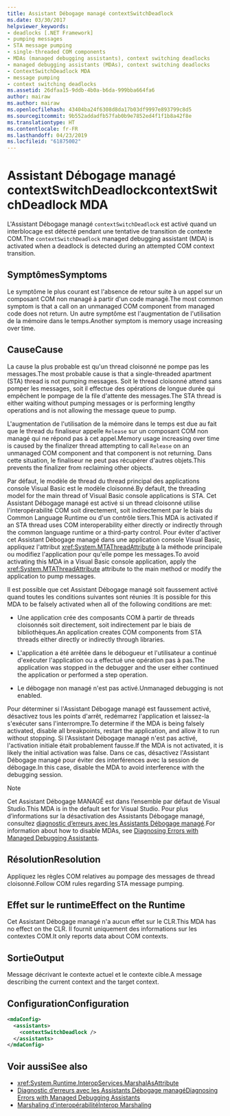 ```yaml
---
title: Assistant Débogage managé contextSwitchDeadlock
ms.date: 03/30/2017
helpviewer_keywords:
- deadlocks [.NET Framework]
- pumping messages
- STA message pumping
- single-threaded COM components
- MDAs (managed debugging assistants), context switching deadlocks
- managed debugging assistants (MDAs), context switching deadlocks
- ContextSwitchDeadlock MDA
- message pumping
- context switching deadlocks
ms.assetid: 26dfaa15-9ddb-4b0a-b6da-999bba664fa6
author: mairaw
ms.author: mairaw
ms.openlocfilehash: 43404ba24f6308d8da17b03df9997e893799c8d5
ms.sourcegitcommit: 9b552addadfb57fab0b9e7852ed4f1f1b8a42f8e
ms.translationtype: HT
ms.contentlocale: fr-FR
ms.lasthandoff: 04/23/2019
ms.locfileid: "61875002"
---
```

# <a name="contextswitchdeadlock-mda"></a><span data-ttu-id="12ca7-102">Assistant Débogage managé contextSwitchDeadlock</span><span class="sxs-lookup"><span data-stu-id="12ca7-102">contextSwitchDeadlock MDA</span></span>

<span data-ttu-id="12ca7-103">L'Assistant Débogage managé `contextSwitchDeadlock` est activé quand un interblocage est détecté pendant une tentative de transition de contexte COM.</span><span class="sxs-lookup"><span data-stu-id="12ca7-103">The `contextSwitchDeadlock` managed debugging assistant (MDA) is activated when a deadlock is detected during an attempted COM context transition.</span></span>

## <a name="symptoms"></a><span data-ttu-id="12ca7-104">Symptômes</span><span class="sxs-lookup"><span data-stu-id="12ca7-104">Symptoms</span></span>

<span data-ttu-id="12ca7-105">Le symptôme le plus courant est l'absence de retour suite à un appel sur un composant COM non managé à partir d'un code managé.</span><span class="sxs-lookup"><span data-stu-id="12ca7-105">The most common symptom is that a call on an unmanaged COM component from managed code does not return.</span></span>  <span data-ttu-id="12ca7-106">Un autre symptôme est l'augmentation de l'utilisation de la mémoire dans le temps.</span><span class="sxs-lookup"><span data-stu-id="12ca7-106">Another symptom is memory usage increasing over time.</span></span>

## <a name="cause"></a><span data-ttu-id="12ca7-107">Cause</span><span class="sxs-lookup"><span data-stu-id="12ca7-107">Cause</span></span>

<span data-ttu-id="12ca7-108">La cause la plus probable est qu'un thread cloisonné ne pompe pas les messages.</span><span class="sxs-lookup"><span data-stu-id="12ca7-108">The most probable cause is that a single-threaded apartment (STA) thread is not pumping messages.</span></span> <span data-ttu-id="12ca7-109">Soit le thread cloisonné attend sans pomper les messages, soit il effectue des opérations de longue durée qui empêchent le pompage de la file d'attente des messages.</span><span class="sxs-lookup"><span data-stu-id="12ca7-109">The STA thread is either waiting without pumping messages or is performing lengthy operations and is not allowing the message queue to pump.</span></span>

<span data-ttu-id="12ca7-110">L'augmentation de l'utilisation de la mémoire dans le temps est due au fait que le thread du finaliseur appelle `Release` sur un composant COM non managé qui ne répond pas à cet appel.</span><span class="sxs-lookup"><span data-stu-id="12ca7-110">Memory usage increasing over time is caused by the finalizer thread attempting to call `Release` on an unmanaged COM component and that component is not returning.</span></span>  <span data-ttu-id="12ca7-111">Dans cette situation, le finaliseur ne peut pas récupérer d'autres objets.</span><span class="sxs-lookup"><span data-stu-id="12ca7-111">This prevents the finalizer from reclaiming other objects.</span></span>

<span data-ttu-id="12ca7-112">Par défaut, le modèle de thread du thread principal des applications console Visual Basic est le modèle cloisonné.</span><span class="sxs-lookup"><span data-stu-id="12ca7-112">By default, the threading model for the main thread of Visual Basic console applications is STA.</span></span> <span data-ttu-id="12ca7-113">Cet Assistant Débogage managé est activé si un thread cloisonné utilise l'interopérabilité COM soit directement, soit indirectement par le biais du Common Language Runtime ou d'un contrôle tiers.</span><span class="sxs-lookup"><span data-stu-id="12ca7-113">This MDA is activated if an STA thread uses COM interoperability either directly or indirectly through the common language runtime or a third-party control.</span></span>  <span data-ttu-id="12ca7-114">Pour éviter d'activer cet Assistant Débogage managé dans une application console Visual Basic, appliquez l'attribut <xref:System.MTAThreadAttribute> à la méthode principale ou modifiez l'application pour qu'elle pompe les messages.</span><span class="sxs-lookup"><span data-stu-id="12ca7-114">To avoid activating this MDA in a Visual Basic console application, apply the <xref:System.MTAThreadAttribute> attribute to the main method or modify the application to pump messages.</span></span>

<span data-ttu-id="12ca7-115">Il est possible que cet Assistant Débogage managé soit faussement activé quand toutes les conditions suivantes sont réunies :</span><span class="sxs-lookup"><span data-stu-id="12ca7-115">It is possible for this MDA to be falsely activated when all of the following conditions are met:</span></span>

- <span data-ttu-id="12ca7-116">Une application crée des composants COM à partir de threads cloisonnés soit directement, soit indirectement par le biais de bibliothèques.</span><span class="sxs-lookup"><span data-stu-id="12ca7-116">An application creates COM components from STA threads either directly or indirectly through libraries.</span></span>

- <span data-ttu-id="12ca7-117">L'application a été arrêtée dans le débogueur et l'utilisateur a continué d'exécuter l'application ou a effectué une opération pas à pas.</span><span class="sxs-lookup"><span data-stu-id="12ca7-117">The application was stopped in the debugger and the user either continued the application or performed a step operation.</span></span>

- <span data-ttu-id="12ca7-118">Le débogage non managé n'est pas activé.</span><span class="sxs-lookup"><span data-stu-id="12ca7-118">Unmanaged debugging is not enabled.</span></span>

<span data-ttu-id="12ca7-119">Pour déterminer si l'Assistant Débogage managé est faussement activé, désactivez tous les points d'arrêt, redémarrez l'application et laissez-la s'exécuter sans l'interrompre.</span><span class="sxs-lookup"><span data-stu-id="12ca7-119">To determine if the MDA is being falsely activated, disable all breakpoints, restart the application, and allow it to run without stopping.</span></span> <span data-ttu-id="12ca7-120">Si l'Assistant Débogage managé n'est pas activé, l'activation initiale était probablement fausse.</span><span class="sxs-lookup"><span data-stu-id="12ca7-120">If the MDA is not activated, it is likely the initial activation was false.</span></span> <span data-ttu-id="12ca7-121">Dans ce cas, désactivez l'Assistant Débogage managé pour éviter des interférences avec la session de débogage.</span><span class="sxs-lookup"><span data-stu-id="12ca7-121">In this case, disable the MDA to avoid interference with the debugging session.</span></span>

> [!NOTE]
> <span data-ttu-id="12ca7-122">Cet Assistant Débogage MANAGÉ est dans l’ensemble par défaut de Visual Studio.</span><span class="sxs-lookup"><span data-stu-id="12ca7-122">This MDA is in the default set for Visual Studio.</span></span> <span data-ttu-id="12ca7-123">Pour plus d’informations sur la désactivation des Assistants Débogage managé, consultez [diagnostic d’erreurs avec les Assistants Débogage managé](../../../docs/framework/debug-trace-profile/diagnosing-errors-with-managed-debugging-assistants.md#enable-and-disable-mdas).</span><span class="sxs-lookup"><span data-stu-id="12ca7-123">For information about how to disable MDAs, see [Diagnosing Errors with Managed Debugging Assistants](../../../docs/framework/debug-trace-profile/diagnosing-errors-with-managed-debugging-assistants.md#enable-and-disable-mdas).</span></span>

## <a name="resolution"></a><span data-ttu-id="12ca7-124">Résolution</span><span class="sxs-lookup"><span data-stu-id="12ca7-124">Resolution</span></span>

<span data-ttu-id="12ca7-125">Appliquez les règles COM relatives au pompage des messages de thread cloisonné.</span><span class="sxs-lookup"><span data-stu-id="12ca7-125">Follow COM rules regarding STA message pumping.</span></span>

## <a name="effect-on-the-runtime"></a><span data-ttu-id="12ca7-126">Effet sur le runtime</span><span class="sxs-lookup"><span data-stu-id="12ca7-126">Effect on the Runtime</span></span>

<span data-ttu-id="12ca7-127">Cet Assistant Débogage managé n'a aucun effet sur le CLR.</span><span class="sxs-lookup"><span data-stu-id="12ca7-127">This MDA has no effect on the CLR.</span></span> <span data-ttu-id="12ca7-128">Il fournit uniquement des informations sur les contextes COM.</span><span class="sxs-lookup"><span data-stu-id="12ca7-128">It only reports data about COM contexts.</span></span>

## <a name="output"></a><span data-ttu-id="12ca7-129">Sortie</span><span class="sxs-lookup"><span data-stu-id="12ca7-129">Output</span></span>

<span data-ttu-id="12ca7-130">Message décrivant le contexte actuel et le contexte cible.</span><span class="sxs-lookup"><span data-stu-id="12ca7-130">A message describing the current context and the target context.</span></span>

## <a name="configuration"></a><span data-ttu-id="12ca7-131">Configuration</span><span class="sxs-lookup"><span data-stu-id="12ca7-131">Configuration</span></span>

```xml
<mdaConfig>
  <assistants>
    <contextSwitchDeadlock />
  </assistants>
</mdaConfig>
```

## <a name="see-also"></a><span data-ttu-id="12ca7-132">Voir aussi</span><span class="sxs-lookup"><span data-stu-id="12ca7-132">See also</span></span>

- <xref:System.Runtime.InteropServices.MarshalAsAttribute>
- [<span data-ttu-id="12ca7-133">Diagnostic d’erreurs avec les Assistants Débogage managé</span><span class="sxs-lookup"><span data-stu-id="12ca7-133">Diagnosing Errors with Managed Debugging Assistants</span></span>](../../../docs/framework/debug-trace-profile/diagnosing-errors-with-managed-debugging-assistants.md)
- [<span data-ttu-id="12ca7-134">Marshaling d'interopérabilité</span><span class="sxs-lookup"><span data-stu-id="12ca7-134">Interop Marshaling</span></span>](../../../docs/framework/interop/interop-marshaling.md)
